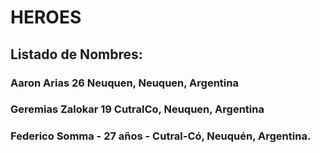 # HEROES

## Listado de Nombres:

### Aaron Arias 26 Neuquen, Neuquen, Argentina

### Geremias Zalokar 19 CutralCo, Neuquen, Argentina

### Federico Somma - 27 años - Cutral-Có, Neuquén, Argentina.